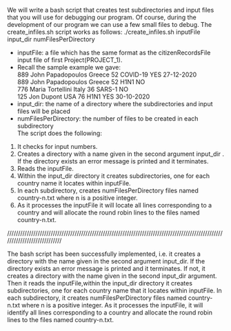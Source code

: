 We will write a bash script that creates test subdirectories and input files that you will use for debugging our program. 
Of course, during the development of our program we can use a few small files to debug. The create_infiles.sh script works as follows:
./create_infiles.sh inputFile input_dir numFilesPerDirectory  
- inputFile: a file which has the same format as the citizenRecordsFile input file of first Project(PROJECT_1). 
- Recall the sample example we gave:  
889 John Papadopoulos Greece 52 COVID-19 YES 27-12-2020  
889 John Papadopoulos Greece 52 H1N1 NO  
776 Maria Tortellini Italy 36 SARS-1 NO  
125 Jon Dupont USA 76 H1N1 YES 30-10-2020  
- input_dir: the name of a directory where the subdirectories and input files will be placed  
- numFilesPerDirectory: the number of files to be created in each subdirectory  
The script does the following:  
1. It checks for input numbers.  
2. Creates a directory with a name given in the second argument input_dir . If the directory exists an error message is printed and it terminates.  
3. Reads the inputFile.  
4. Within the input_dir directory it creates subdirectories, one for each country name it locates within inputFile.  
5. In each subdirectory, creates numFilesPerDirectory files named country-n.txt where n is a positive integer. 
6. As it processes the inputFile it will locate all lines corresponding to a country and will allocate the round robin lines to the files named country-n.txt.

////////////////////////////////////////////////////////////////////////////////////////////////////////////////////////////

The bash script has been successfully implemented, i.e. it creates a directory with the name given in the second argument input_dir.
If the directory exists an error message is printed and it terminates.
If not, it creates a directory with the name given in the second input_dir argument.
Then it reads the inputFile,within the input_dir directory it creates subdirectories, one for each country name that it locates within inputFile.
In each subdirectory, it creates numFilesPerDirectory files named country-n.txt where n is a positive integer.
As it processes the inputFile, it will identify all lines corresponding to a country and allocate the round robin lines to the files named country-n.txt.
